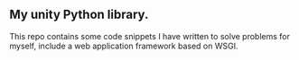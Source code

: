 ## My unity Python library.

This repo contains some code snippets I have written to solve problems for myself, include a web application framework based on WSGI.